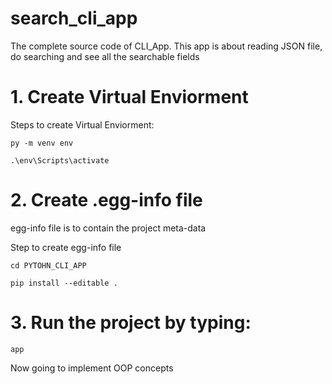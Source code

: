 # search_cli_app
The complete source code of CLI_App. This app is about reading JSON file, do searching and see all the searchable fields

# 1. Create Virtual Enviorment

Steps to create Virtual Enviorment:
    
    py -m venv env
    
    .\env\Scripts\activate
    
# 2. Create .egg-info file
egg-info file is to contain the project meta-data

Step to create egg-info file

    cd PYTOHN_CLI_APP
    
    pip install --editable .
    
# 3. Run the project by typing:
    
    app


Now going to implement OOP concepts
